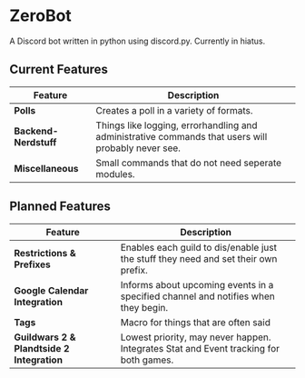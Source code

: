# ZeroBot
A Discord bot written in python using discord.py. Currently in hiatus.
## Current Features
| Feature | Description |
| --- | --- |
| **Polls** | Creates a poll in a variety of formats. |
| **Backend-Nerdstuff** | Things like logging, errorhandling and administrative commands that users will probably never see. |
| **Miscellaneous** | Small commands that do not need seperate modules. |

## Planned Features
| Feature | Description |
| --- | --- |
| **Restrictions & Prefixes** | Enables each guild to dis/enable just the stuff they need and set their own prefix. |
| **Google Calendar Integration** | Informs about upcoming events in a specified channel and notifies when they begin. |
| **Tags** | Macro for things that are often said |
| **Guildwars 2 & Plandtside 2 Integration** | Lowest priority, may never happen. Integrates Stat and Event tracking for both games. |

